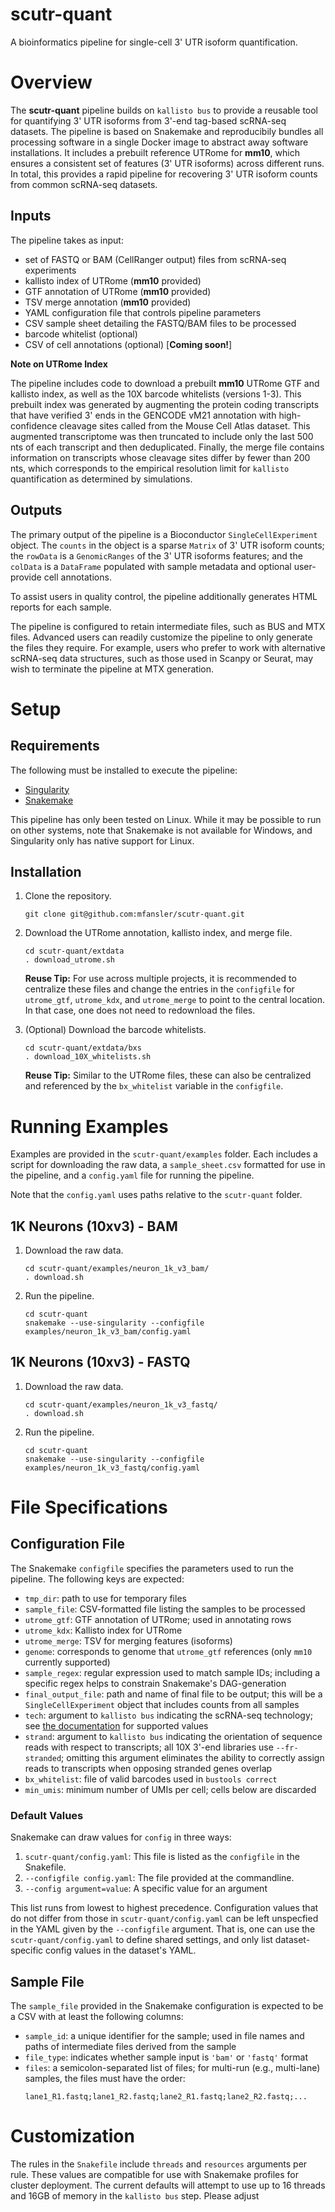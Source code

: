 # scutr-quant
A bioinformatics pipeline for single-cell 3' UTR isoform quantification.

# Overview
The **scutr-quant** pipeline builds on `kallisto bus` to provide a reusable tool for 
quantifying 3' UTR isoforms from 3'-end tag-based scRNA-seq datasets. The pipeline
is based on Snakemake and reproducibily bundles all processing software in a single
Docker image to abstract away software installations. It includes a prebuilt 
reference UTRome for **mm10**, which ensures a consistent set of features (3' UTR isoforms)
across different runs. In total, this provides a rapid pipeline for recovering
3' UTR isoform counts from common scRNA-seq datasets.

## Inputs
The pipeline takes as input:

- set of FASTQ or BAM (CellRanger output) files from scRNA-seq experiments
- kallisto index of UTRome (**mm10** provided)
- GTF annotation of UTRome (**mm10** provided)
- TSV merge annotation (**mm10** provided)
- YAML configuration file that controls pipeline parameters
- CSV sample sheet detailing the FASTQ/BAM files to be processed
- barcode whitelist (optional)
- CSV of cell annotations (optional) [**Coming soon!**]

**Note on UTRome Index**

The pipeline includes code to download a prebuilt **mm10** UTRome GTF and kallisto index, 
as well as the 10X barcode whitelists (versions 1-3). This prebuilt index was generated
by augmenting the protein coding transcripts that have verified 3' ends in the GENCODE 
vM21 annotation with high-confidence cleavage sites called from the Mouse Cell Atlas 
dataset. This augmented transcriptome was then truncated to include only the last 
500 nts of each transcript and then deduplicated. Finally, the merge file contains
information on transcripts whose cleavage sites differ by fewer than 200 nts, which 
corresponds to the empirical resolution limit for `kallisto` quantification as 
determined by simulations.

## Outputs
The primary output of the pipeline is a Bioconductor `SingleCellExperiment` object.
The `counts` in the object is a sparse `Matrix` of 3' UTR isoform counts; the `rowData` 
is a `GenomicRanges` of the 3' UTR isoforms features; and the `colData` is a `DataFrame`
populated with sample metadata and optional user-provide cell annotations.

To assist users in quality control, the pipeline additionally generates HTML reports 
for each sample.

The pipeline is configured to retain intermediate files, such as BUS and MTX files.
Advanced users can readily customize the pipeline to only generate the files they 
require. For example, users who prefer to work with alternative scRNA-seq data structures,
such as those used in Scanpy or Seurat, may wish to terminate the pipeline at MTX 
generation.

# Setup
## Requirements
The following must be installed to execute the pipeline:

 - [Singularity](https://singularity.lbl.gov/index.html)
 - [Snakemake](https://snakemake.readthedocs.io/en/stable/index.html)

This pipeline has only been tested on Linux. While it may be possible to run on
other systems, note that Snakemake is not available for Windows, and Singularity
only has native support for Linux.

## Installation
1. Clone the repository.
    ```
    git clone git@github.com:mfansler/scutr-quant.git
    ```

2. Download the UTRome annotation, kallisto index, and merge file.
    ```
    cd scutr-quant/extdata
    . download_utrome.sh
    ```
    **Reuse Tip:** For use across multiple projects, it is recommended to centralize 
    these files and change the entries in the `configfile` for `utrome_gtf`,
    `utrome_kdx`, and `utrome_merge` to point to the central location. In that
    case, one does not need to redownload the files.

3. (Optional) Download the barcode whitelists.
    ```
    cd scutr-quant/extdata/bxs
    . download_10X_whitelists.sh
    ```
    **Reuse Tip:** Similar to the UTRome files, these can also be centralized
    and referenced by the `bx_whitelist` variable in the `configfile`.

# Running Examples
Examples are provided in the `scutr-quant/examples` folder. Each includes a script
for downloading the raw data, a `sample_sheet.csv` formatted for use in the pipeline,
and a `config.yaml` file for running the pipeline.

Note that the `config.yaml` uses paths relative to the `scutr-quant` folder.

## 1K Neurons (10xv3) - BAM

1. Download the raw data.
    ```
    cd scutr-quant/examples/neuron_1k_v3_bam/
    . download.sh
    ```

2. Run the pipeline.
    ```
    cd scutr-quant
    snakemake --use-singularity --configfile examples/neuron_1k_v3_bam/config.yaml
    ```

## 1K Neurons (10xv3) - FASTQ

1. Download the raw data.
    ```
    cd scutr-quant/examples/neuron_1k_v3_fastq/
    . download.sh
    ```

2. Run the pipeline.
    ```
    cd scutr-quant
    snakemake --use-singularity --configfile examples/neuron_1k_v3_fastq/config.yaml
    ```

# File Specifications
## Configuration File

The Snakemake `configfile` specifies the parameters used to run the
pipeline. The following keys are expected:

 - `tmp_dir`: path to use for temporary files
 - `sample_file`: CSV-formatted file listing the samples to be processed
 - `utrome_gtf`: GTF annotation of UTRome; used in annotating rows
 - `utrome_kdx`: Kallisto index for UTRome
 - `utrome_merge`: TSV for merging features (isoforms)
 - `genome`: corresponds to genome that `utrome_gtf` references (only `mm10` currently supported)
 - `sample_regex`: regular expression used to match sample IDs; including a specific
     regex helps to constrain Snakemake's DAG-generation
 - `final_output_file`: path and name of final file to be output; this will be a
     `SingleCellExperiment` object that includes counts from all samples
 - `tech`: argument to `kallisto bus` indicating the scRNA-seq technology; see
     [the documentation](https://pachterlab.github.io/kallisto/manual#bus) for supported values
 - `strand`: argument to `kallisto bus` indicating the orientation of sequence reads
     with respect to transcripts; all 10X 3'-end libraries use `--fr-stranded`;
     omitting this argument eliminates the ability to correctly assign reads to
     transcripts when opposing stranded genes overlap
 - `bx_whitelist`: file of valid barcodes used in `bustools correct`
 - `min_umis`: minimum number of UMIs per cell; cells below are discarded
 
### Default Values

Snakemake can draw values for `config` in three ways:

 1. `scutr-quant/config.yaml`: This file is listed as the `configfile` in the Snakefile. 
 2. `--configfile config.yaml`: The file provided at the commandline.
 3. `--config argument=value`: A specific value for an argument 
 
This list runs from lowest to highest precedence. Configuration values that do not differ from those in `scutr-quant/config.yaml` can be left unspecfied in the YAML given by the `--configfile` argument. That is, one can use the `scutr-quant/config.yaml` to define shared settings, and only list dataset-specific config values in the dataset's YAML.

## Sample File

The `sample_file` provided in the Snakemake configuration is expected to be a CSV
with at least the following columns:

 - `sample_id`: a unique identifier for the sample; used in file names and paths
     of intermediate files derived from the sample
 - `file_type`: indicates whether sample input is `'bam'` or `'fastq'` format
 - `files`: a semicolon-separated list of files; for multi-run (e.g., multi-lane)
     samples, the files must have the order:
     ```
     lane1_R1.fastq;lane1_R2.fastq;lane2_R1.fastq;lane2_R2.fastq;...
     ```
 
# Customization

The rules in the `Snakefile` include `threads` and `resources` arguments per rule. These values are compatible for use with Snakemake profiles for cluster deployment. The current defaults will attempt to use up to 16 threads and 16GB of memory in the `kallisto bus` step. Please adjust
